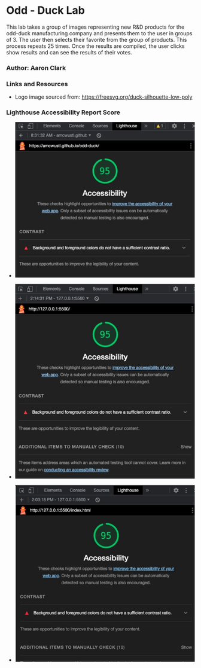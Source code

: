 # Odd - Duck Lab

This lab takes a group of images representing new R&D products for the odd-duck manufacturing company and presents them to the user in groups of 3.  The user then selects their favorite from the group of products.  This process repeats 25 times.  Once the results are compiled, the user clicks show results and can see the results of their votes.

### Author: Aaron Clark

### Links and Resources

* Logo image sourced from: https://freesvg.org/duck-silhouette-low-poly

### Lighthouse Accessibility Report Score

* ![Lighthouse Score Lab 11](img/odd-duck-lighthouse-1.jpg)

* ![Lighthouse Score Lab 12](img/lighthouse-2.jpg)

* ![Lighthouse Score Lab 13](img/lighthouse-3.jpg)
